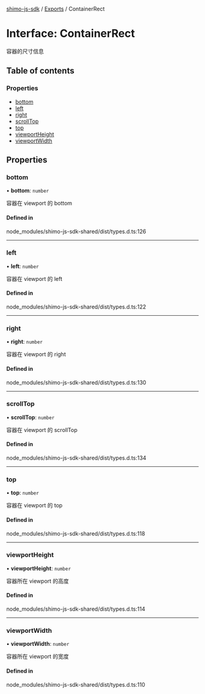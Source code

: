 [shimo-js-sdk](../README.md) / [Exports](../modules.md) / ContainerRect

# Interface: ContainerRect

容器的尺寸信息

## Table of contents

### Properties

- [bottom](ContainerRect.md#bottom)
- [left](ContainerRect.md#left)
- [right](ContainerRect.md#right)
- [scrollTop](ContainerRect.md#scrolltop)
- [top](ContainerRect.md#top)
- [viewportHeight](ContainerRect.md#viewportheight)
- [viewportWidth](ContainerRect.md#viewportwidth)

## Properties

### bottom

• **bottom**: `number`

容器在 viewport 的 bottom

#### Defined in

node_modules/shimo-js-sdk-shared/dist/types.d.ts:126

___

### left

• **left**: `number`

容器在 viewport 的 left

#### Defined in

node_modules/shimo-js-sdk-shared/dist/types.d.ts:122

___

### right

• **right**: `number`

容器在 viewport 的 right

#### Defined in

node_modules/shimo-js-sdk-shared/dist/types.d.ts:130

___

### scrollTop

• **scrollTop**: `number`

容器在 viewport 的 scrollTop

#### Defined in

node_modules/shimo-js-sdk-shared/dist/types.d.ts:134

___

### top

• **top**: `number`

容器在 viewport 的 top

#### Defined in

node_modules/shimo-js-sdk-shared/dist/types.d.ts:118

___

### viewportHeight

• **viewportHeight**: `number`

容器所在 viewport 的高度

#### Defined in

node_modules/shimo-js-sdk-shared/dist/types.d.ts:114

___

### viewportWidth

• **viewportWidth**: `number`

容器所在 viewport 的宽度

#### Defined in

node_modules/shimo-js-sdk-shared/dist/types.d.ts:110
